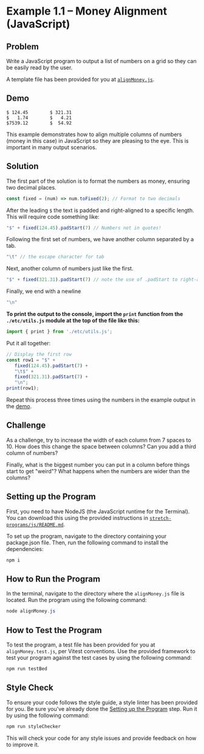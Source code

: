 # Example 1.1 – Money Alignment (JavaScript)

## Problem

Write a JavaScript program to output a list of numbers on a grid so they can be easily read by the user.

A template file has been provided for you at [`alignMoney.js`](alignMoney.js).

## Demo

```
$ 124.45        $ 321.31
$   1.74        $   4.21
$7539.12        $  54.92
```

This example demonstrates how to align multiple columns of numbers (money in this case) in JavaScript so they are pleasing to the eye. This is important in many output scenarios.

## Solution

The first part of the solution is to format the numbers as money, ensuring two decimal places.

```javascript
const fixed = (num) => num.toFixed(2); // Format to two decimals
```

After the leading `$` the text is padded and right-aligned to a specific length. This will require code something like:

```javascript
"$" + fixed(124.45).padStart(7) // Numbers not in quotes!
```

Following the first set of numbers, we have another column separated by a tab.

```javascript
"\t" // the escape character for tab
```

Next, another column of numbers just like the first.

```javascript
"$" + fixed(321.31).padStart(7) // note the use of .padStart to right-align
```

Finally, we end with a newline

```javascript
"\n"
```

**To print the output to the console, import the `print` function from the `./etc/utils.js` module at the top of the file like this:**

```javascript
import { print } from './etc/utils.js';
```

Put it all together:

```javascript
// Display the first row
const row1 = "$" +
   fixed(124.45).padStart(7) +
   "\t$" +
   fixed(321.31).padStart(7) +
   "\n";
print(row1);
```

Repeat this process three times using the numbers in the example output in the [demo](#demo).

## Challenge

As a challenge, try to increase the width of each column from 7 spaces to 10. How does this change the space between columns? Can you add a third column of numbers?

Finally, what is the biggest number you can put in a column before things start to get "weird"? What happens when the numbers are wider than the columns?

## Setting up the Program

First, you need to have NodeJS (the JavaScript runtime for the Terminal). You can download this using the provided instructions in [`stretch-programs/js/README.md`](../README.md).

To set up the program, navigate to the directory containing your package.json file. Then, run the following command to install the dependencies:

```Powershell
npm i
```

## How to Run the Program

In the terminal, navigate to the directory where the `alignMoney.js` file is located. Run the program using the following command:

```Powershell
node alignMoney.js
```

## How to Test the Program

To test the program, a test file has been provided for you at `alignMoney.test.js`, per Vitest conventions. Use the provided framework to test your program against the test cases by using the following command:

```Powershell
npm run testBed
```

## Style Check

To ensure your code follows the style guide, a style linter has been provided for you. Be sure you've already done the [Setting up the Program](#setting-up-the-program) step. Run it by using the following command:

```Powershell
npm run styleChecker
```

This will check your code for any style issues and provide feedback on how to improve it.
